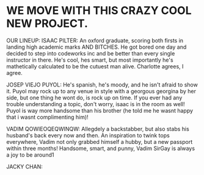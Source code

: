 # WE MOVE WITH THIS CRAZY COOL NEW PROJECT.

OUR LINEUP:
ISAAC PILTER: An oxford graduate, scoring both firsts in landing high academic marks AND BITCHES. He got bored one day and decided to step into codeworks inc and be better than every single instructor in there. He's cool, hes smart, but most importantly 
he's mathetically calculated to be the cutuest man alive. Charlotte agrees, I agree.

JOSEP VIEJO PUYOL: He's spanish, he's moody, and he isn't afraid to show it. Puyol may rock up to any venue in style with a georgous georgina by her side, but one thing he wont do, is rock up on time. If you ever had any trouble understanding a topic, don't worry, isaac is in the room as well! Puyol is way more handsome than his brother (he told me he wasnt happy that i wasnt complimenting him)! 

VADIM QOWIEOQEQWINQW: Allegdely a backstabber, but also stabs his husband's back every now and then. An inspiration to twink tops everywhere, Vadim not only grabbed himself a hubby, but a new passport within three months! Handsome, smart, and punny, Vadim SirGay is always a joy to be around1

JACKY CHAN: 
